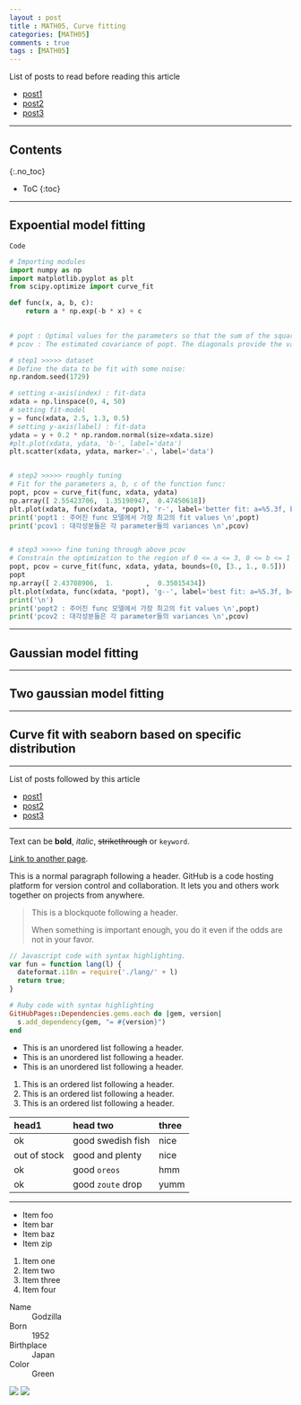 ```yaml
---
layout : post
title : MATH05, Curve fitting
categories: [MATH05]
comments : true
tags : [MATH05]
---
```


List of posts to read before reading this article
- <a href='https://userdyk-github.github.io/'>post1</a>
- <a href='https://userdyk-github.github.io/'>post2</a>
- <a href='https://userdyk-github.github.io/'>post3</a>

---

## Contents
{:.no_toc}

* ToC
{:toc}

---

## Expoential model fitting
`Code`
```python
# Importing modules
import numpy as np
import matplotlib.pyplot as plt
from scipy.optimize import curve_fit

def func(x, a, b, c):
    return a * np.exp(-b * x) + c
    

# popt : Optimal values for the parameters so that the sum of the squared residuals of f(xdata, *popt) - ydata is minimized
# pcov : The estimated covariance of popt. The diagonals provide the variance of the parameter estimate. To compute one standard deviation errors on the parameters use perr = np.sqrt(np.diag(pcov)). How the sigma parameter affects the estimated covariance depends on absolute_sigma argument, as described above. If the Jacobian matrix at the solution doesn’t have a full rank, then ‘lm’ method returns a matrix filled with np.inf, on the other hand ‘trf’ and ‘dogbox’ methods use Moore-Penrose pseudoinverse to compute the covariance matrix.

# step1 >>>>> dataset
# Define the data to be fit with some noise:
np.random.seed(1729)

# setting x-axis(index) : fit-data
xdata = np.linspace(0, 4, 50)
# setting fit-model
y = func(xdata, 2.5, 1.3, 0.5)
# setting y-axis(label) : fit-data
ydata = y + 0.2 * np.random.normal(size=xdata.size)
#plt.plot(xdata, ydata, 'b-', label='data')
plt.scatter(xdata, ydata, marker='.', label='data')


# step2 >>>>> roughly tuning
# Fit for the parameters a, b, c of the function func:
popt, pcov = curve_fit(func, xdata, ydata)
np.array([ 2.55423706,  1.35190947,  0.47450618])
plt.plot(xdata, func(xdata, *popt), 'r-', label='better fit: a=%5.3f, b=%5.3f, c=%5.3f' % tuple(popt))
print('popt1 : 주어진 func 모델에서 가장 최고의 fit values \n',popt)
print('pcov1 : 대각성분들은 각 parameter들의 variances \n',pcov)


# step3 >>>>> fine tuning through above pcov
# Constrain the optimization to the region of 0 <= a <= 3, 0 <= b <= 1 and 0 <= c <= 0.5:
popt, pcov = curve_fit(func, xdata, ydata, bounds=(0, [3., 1., 0.5]))
popt
np.array([ 2.43708906,  1.        ,  0.35015434])
plt.plot(xdata, func(xdata, *popt), 'g--', label='best fit: a=%5.3f, b=%5.3f, c=%5.3f' % tuple(popt))
print('\n')
print('popt2 : 주어진 func 모델에서 가장 최고의 fit values \n',popt)
print('pcov2 : 대각성분들은 각 parameter들의 variances \n',pcov)    
```

---

## Gaussian model fitting

---

## Two gaussian model fitting


---

## Curve fit with seaborn based on specific distribution

---

List of posts followed by this article
- [post1](https://userdyk-github.github.io/)
- <a href='https://userdyk-github.github.io/'>post2</a>
- <a href='https://userdyk-github.github.io/'>post3</a>

---

Text can be **bold**, _italic_, ~~strikethrough~~ or `keyword`.

[Link to another page](another-page).

This is a normal paragraph following a header. GitHub is a code hosting platform for version control and collaboration. It lets you and others work together on projects from anywhere.

> This is a blockquote following a header.
>
> When something is important enough, you do it even if the odds are not in your favor.

```js
// Javascript code with syntax highlighting.
var fun = function lang(l) {
  dateformat.i18n = require('./lang/' + l)
  return true;
}
```

```ruby
# Ruby code with syntax highlighting
GitHubPages::Dependencies.gems.each do |gem, version|
  s.add_dependency(gem, "= #{version}")
end
```

*   This is an unordered list following a header.
*   This is an unordered list following a header.
*   This is an unordered list following a header.

1.  This is an ordered list following a header.
2.  This is an ordered list following a header.
3.  This is an ordered list following a header.

| head1        | head two          | three |
|:-------------|:------------------|:------|
| ok           | good swedish fish | nice  |
| out of stock | good and plenty   | nice  |
| ok           | good `oreos`      | hmm   |
| ok           | good `zoute` drop | yumm  |

* * *

*   Item foo
*   Item bar
*   Item baz
*   Item zip


1.  Item one
1.  Item two
1.  Item three
1.  Item four

<dl>
<dt>Name</dt>
<dd>Godzilla</dd>
<dt>Born</dt>
<dd>1952</dd>
<dt>Birthplace</dt>
<dd>Japan</dd>
<dt>Color</dt>
<dd>Green</dd>
</dl>


![](https://assets-cdn.github.com/images/icons/emoji/octocat.png)
![](https://guides.github.com/activities/hello-world/branching.png)

